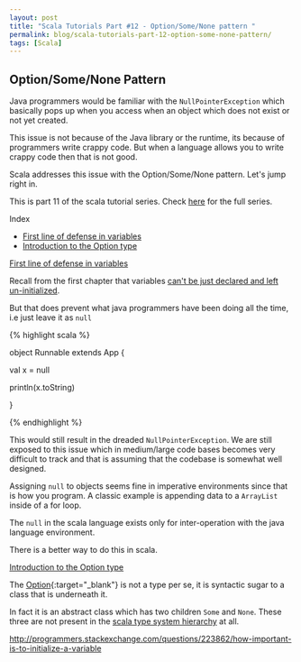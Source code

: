 ```yaml
---
layout: post
title: "Scala Tutorials Part #12 - Option/Some/None pattern "
permalink: blog/scala-tutorials-part-12-option-some-none-pattern/
tags: [Scala]
---
```


Option/Some/None Pattern 
--------------------------

Java programmers would be familiar with the `NullPointerException` which basically pops up when you access when an object which does not exist or not yet created.

This issue is not because of the Java library or the runtime, its because of programmers write crappy code. But when a language allows you to write crappy code then that
is not good.

Scala addresses this issue with the Option/Some/None pattern. Let's jump right in.

This is part 11 of the scala tutorial series. Check [here](/tags/#Scala) for the full series.

<i class="fa fa-list-ul fa-lg space-right"></i> Index

- [First line of defense in variables](#FirstLineDefense)
- [Introduction to the Option type](#Option)

<a name="FirstLineDefense"><u>First line of defense in variables</u></a>

Recall from the first chapter that variables [can't be just declared and left un-initialized](/blog/scala-tutorials-part-1-getting-started/#Initialize).

But that does prevent what java programmers have been doing all the time, i.e just leave it as `null`

{% highlight scala %}

object Runnable extends App {


  val x  = null

  println(x.toString)


}

{% endhighlight %}

This would still result in the dreaded `NullPointerException`. We are still exposed to this issue which in medium/large code bases becomes very difficult to track and that is
assuming that the codebase is somewhat well designed.

Assigning `null` to objects seems fine in imperative environments since that is how you program. A classic example is appending data to a `ArrayList` inside of a for loop.

The `null` in the scala language exists only for inter-operation with the java language environment.

There is a better way to do this in scala.

<a name="Option"><u>Introduction to the Option type</u></a>

The [Option](http://www.scala-lang.org/api/current/scala/Option.html){:target="_blank"} is not a type per se, it is syntactic sugar to a class that is underneath it.

In fact it is an abstract class which has two children `Some` and `None`. These three are not present in the 
[scala type system hierarchy](http://localhost:4000/blog/scala-tutorials-part-2-type-inference-in-scala/#ScalaTypes) at all.





http://programmers.stackexchange.com/questions/223862/how-important-is-to-initialize-a-variable


